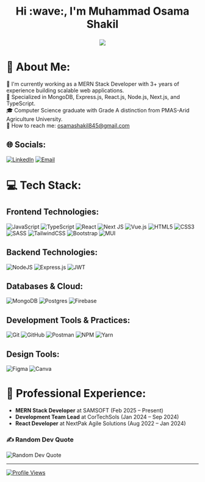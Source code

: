 <h1 align="center">Hi :wave:, I'm Muhammad Osama Shakil</h1>
<h3 align="center">
  <a href="https://git.io/typing-svg">
    <img src="https://readme-typing-svg.herokuapp.com/?lines=MERN%20Stack%20Developer...;Full%20Stack%20Engineer...;React%20Developer...;&center=true&size=24">
  </a>
</h3>

# :dizzy: About Me:
:seedling: I'm currently working as a MERN Stack Developer with 3+ years of experience building scalable web applications.<br>
:rocket: Specialized in MongoDB, Express.js, React.js, Node.js, Next.js, and TypeScript.<br>
:mortar_board: Computer Science graduate with Grade A distinction from PMAS-Arid Agriculture University.<br>
:email: How to reach me: [osamashakil845@gmail.com](mailto:osamashakil845@gmail.com)

## :globe_with_meridians: Socials:
[![LinkedIn](https://img.shields.io/badge/LinkedIn-%230077B5.svg?logo=linkedin&logoColor=white)](https://linkedin.com/in/muhammad-osama-shakil-511a08195)
[![Email](https://img.shields.io/badge/Email-D14836?logo=gmail&logoColor=white)](mailto:osamashakil845@gmail.com)

# :computer: Tech Stack:

## Frontend Technologies:
![JavaScript](https://img.shields.io/badge/javascript-%23323330.svg?style=plastic&logo=javascript&logoColor=%23F7DF1E)
![TypeScript](https://img.shields.io/badge/typescript-%23007ACC.svg?style=plastic&logo=typescript&logoColor=white)
![React](https://img.shields.io/badge/react-%2320232a.svg?style=plastic&logo=react&logoColor=%2361DAFB)
![Next JS](https://img.shields.io/badge/Next-black?style=plastic&logo=next.js&logoColor=white)
![Vue.js](https://img.shields.io/badge/vuejs-%2335495e.svg?style=plastic&logo=vuedotjs&logoColor=%234FC08D)
![HTML5](https://img.shields.io/badge/html5-%23E34F26.svg?style=plastic&logo=html5&logoColor=white)
![CSS3](https://img.shields.io/badge/css3-%231572B6.svg?style=plastic&logo=css3&logoColor=white)
![SASS](https://img.shields.io/badge/SASS-hotpink.svg?style=plastic&logo=SASS&logoColor=white)
![TailwindCSS](https://img.shields.io/badge/tailwindcss-%2338B2AC.svg?style=plastic&logo=tailwind-css&logoColor=white)
![Bootstrap](https://img.shields.io/badge/bootstrap-%23563D7C.svg?style=plastic&logo=bootstrap&logoColor=white)
![MUI](https://img.shields.io/badge/MUI-%230081CB.svg?style=plastic&logo=mui&logoColor=white)

## Backend Technologies:
![NodeJS](https://img.shields.io/badge/node.js-6DA55F?style=plastic&logo=node.js&logoColor=white)
![Express.js](https://img.shields.io/badge/express.js-%23404d59.svg?style=plastic&logo=express&logoColor=%2361DAFB)
![JWT](https://img.shields.io/badge/JWT-black?style=plastic&logo=JSON%20web%20tokens)

## Databases & Cloud:
![MongoDB](https://img.shields.io/badge/MongoDB-%234ea94b.svg?style=plastic&logo=mongodb&logoColor=white)
![Postgres](https://img.shields.io/badge/postgres-%23316192.svg?style=plastic&logo=postgresql&logoColor=white)
![Firebase](https://img.shields.io/badge/firebase-%23039BE5.svg?style=plastic&logo=firebase)

## Development Tools & Practices:
![Git](https://img.shields.io/badge/git-%23F05033.svg?style=plastic&logo=git&logoColor=white)
![GitHub](https://img.shields.io/badge/github-%23121011.svg?style=plastic&logo=github&logoColor=white)
![Postman](https://img.shields.io/badge/Postman-FF6C37?style=plastic&logo=postman&logoColor=white)
![NPM](https://img.shields.io/badge/NPM-%23000000.svg?style=plastic&logo=npm&logoColor=white)
![Yarn](https://img.shields.io/badge/yarn-%232C8EBB.svg?style=plastic&logo=yarn&logoColor=white)

## Design Tools:
![Figma](https://img.shields.io/badge/figma-%23F24E1E.svg?style=plastic&logo=figma&logoColor=white)
![Canva](https://img.shields.io/badge/Canva-%2300C4CC.svg?style=plastic&logo=Canva&logoColor=white)

# :briefcase: Professional Experience:
- **MERN Stack Developer** at SAMSOFT (Feb 2025 – Present)
- **Development Team Lead** at CorTechSols (Jan 2024 – Sep 2024)
- **React Developer** at NextPak Agile Solutions (Aug 2022 – Jan 2024)

### :writing_hand: Random Dev Quote
![Random Dev Quote](https://quotes-github-readme.vercel.app/api?type=vetical&theme=radical)

---
[![Profile Views](https://komarev.com/ghpvc/?username=SohaibAhmad786&color=blue)](https://github.com/SohaibAhmad786)
